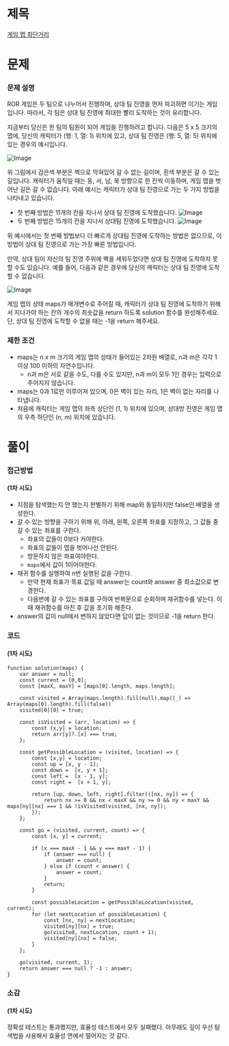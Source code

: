 # 제목

[게임 맵 최단거리](https://school.programmers.co.kr/learn/courses/30/lessons/1844)

# 문제

### 문제 설명

ROR 게임은 두 팀으로 나누어서 진행하며, 상대 팀 진영을 먼저 파괴하면 이기는 게임입니다. 따라서, 각 팀은 상대 팀 진영에 최대한 빨리 도착하는 것이 유리합니다.

지금부터 당신은 한 팀의 팀원이 되어 게임을 진행하려고 합니다. 다음은 5 x 5 크기의 맵에, 당신의 캐릭터가 (행: 1, 열: 1) 위치에 있고, 상대 팀 진영은 (행: 5, 열: 5) 위치에 있는 경우의 예시입니다.

![Image](https://grepp-programmers.s3.ap-northeast-2.amazonaws.com/files/production/dc3a1b49-13d3-4047-b6f8-6cc40b2702a7/%E1%84%8E%E1%85%AC%E1%84%83%E1%85%A1%E1%86%AB%E1%84%80%E1%85%A5%E1%84%85%E1%85%B51_sxuruo.png)

위 그림에서 검은색 부분은 벽으로 막혀있어 갈 수 없는 길이며, 흰색 부분은 갈 수 있는 길입니다. 캐릭터가 움직일 때는 동, 서, 남, 북 방향으로 한 칸씩 이동하며, 게임 맵을 벗어난 길은 갈 수 없습니다.
아래 예시는 캐릭터가 상대 팀 진영으로 가는 두 가지 방법을 나타내고 있습니다.

- 첫 번째 방법은 11개의 칸을 지나서 상대 팀 진영에 도착했습니다.
  ![Image](https://grepp-programmers.s3.ap-northeast-2.amazonaws.com/files/production/9d909e5a-ca95-4088-9df9-d84cb804b2b0/%E1%84%8E%E1%85%AC%E1%84%83%E1%85%A1%E1%86%AB%E1%84%80%E1%85%A5%E1%84%85%E1%85%B52_hnjd3b.png)
- 두 번째 방법은 15개의 칸을 지나서 상대팀 진영에 도착했습니다.
  ![Image](https://grepp-programmers.s3.ap-northeast-2.amazonaws.com/files/production/4b7cd629-a3c2-4e02-b748-a707211131de/%E1%84%8E%E1%85%AC%E1%84%83%E1%85%A1%E1%86%AB%E1%84%80%E1%85%A5%E1%84%85%E1%85%B53_ntxygd.png)

위 예시에서는 첫 번째 방법보다 더 빠르게 상대팀 진영에 도착하는 방법은 없으므로, 이 방법이 상대 팀 진영으로 가는 가장 빠른 방법입니다.

만약, 상대 팀이 자신의 팀 진영 주위에 벽을 세워두었다면 상대 팀 진영에 도착하지 못할 수도 있습니다. 예를 들어, 다음과 같은 경우에 당신의 캐릭터는 상대 팀 진영에 도착할 수 없습니다.

![Image](https://grepp-programmers.s3.ap-northeast-2.amazonaws.com/files/production/d963b4bd-12e5-45da-9ca7-549e453d58a9/%E1%84%8E%E1%85%AC%E1%84%83%E1%85%A1%E1%86%AB%E1%84%80%E1%85%A5%E1%84%85%E1%85%B54_of9xfg.png)

게임 맵의 상태 maps가 매개변수로 주어질 때, 캐릭터가 상대 팀 진영에 도착하기 위해서 지나가야 하는 칸의 개수의 최솟값을 return 하도록 solution 함수를 완성해주세요. 단, 상대 팀 진영에 도착할 수 없을 때는 -1을 return 해주세요.

### 제한 조건

- maps는 n x m 크기의 게임 맵의 상태가 들어있는 2차원 배열로, n과 m은 각각 1 이상 100 이하의 자연수입니다.
  - n과 m은 서로 같을 수도, 다를 수도 있지만, n과 m이 모두 1인 경우는 입력으로 주어지지 않습니다.
- maps는 0과 1로만 이루어져 있으며, 0은 벽이 있는 자리, 1은 벽이 없는 자리를 나타냅니다.
- 처음에 캐릭터는 게임 맵의 좌측 상단인 (1, 1) 위치에 있으며, 상대방 진영은 게임 맵의 우측 하단인 (n, m) 위치에 있습니다.

# 풀이

### 접근방법

#### (1차 시도)

- 지점을 탐색했는지 안 했는지 판별하기 위해 map와 동일하지만 false인 배열을 생성한다.
- 갈 수 있는 방향을 구하기 위해 위, 아래, 왼쪽, 오른쪽 좌표를 지정하고, 그 값들 중 갈 수 있는 좌표를 구한다.
  - 좌표의 값들이 0보다 커야한다.
  - 좌표의 값들이 맵을 벗어나선 안된다.
  - 방문하지 않은 좌표여야한다.
  - `maps`에서 값이 1이어야한다.
- 재귀 함수를 실행하여 n번 실행된 값을 구한다.
  - 만약 현재 좌표가 목표 값일 때 answer는 count와 answer 중 최소값으로 변경한다.
  - 다음번에 갈 수 있는 좌표를 구하여 반복문으로 순회하며 재귀함수를 넣는다. 이때 재귀함수를 마친 후 값을 초기화 해준다.
- answer의 값이 null에서 변하지 않았다면 답이 없는 것이므로 -1을 return 한다.

### 코드

#### (1차 시도)

```
function solution(maps) {
    var answer = null;
    const current = [0,0];
    const [maxX, maxY] = [maps[0].length, maps.length];

    const visited = Array(maps.length).fill(null).map((_) => Array(maps[0].length).fill(false))
    visited[0][0] = true;

    const isVisited = (arr, location) => {
        const [x,y] = location;
        return arr[y]?.[x] === true;
    };

    const getPossibleLocation = (visited, location) => {
        const [x,y] = location;
        const up = [x, y - 1];
        const down =  [x, y + 1];
        const left =  [x - 1, y];
        const right =  [x + 1, y];

        return [up, down, left, right].filter(([nx, ny]) => {
            return nx >= 0 && nx < maxX && ny >= 0 && ny < maxY && maps[ny][nx] === 1 && !isVisited(visited, [nx, ny]);
        });
    };

    const go = (visited, current, count) => {
        const [x, y] = current;

        if (x === maxX - 1 && y === maxY - 1) {
            if (answer === null) {
                answer = count;
            } else if (count < answer) {
                answer = count;
            }
            return;
        }

        const possibleLocation = getPossibleLocation(visited, current);
        for (let nextLocation of possibleLocation) {
            const [nx, ny] = nextLocation;
            visited[ny][nx] = true;
            go(visited, nextLocation, count + 1);
            visited[ny][nx] = false;
        }
    };

    go(visited, current, 1);
    return answer === null ? -1 : answer;
}
```

### 소감

#### (1차 시도)

정확성 테스트는 통과했지만, 효율성 테스트에서 모두 실패했다.
아무래도 깊이 우선 탐색법을 사용해서 효율성 면에서 떨어지는 것 같다.
